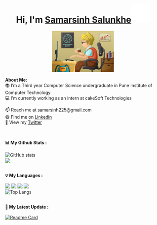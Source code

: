 # <h1 align="center">Hi, I'm <a href="https://github.com/Samar-225">Samarsinh Salunkhe<a><img src="./wave.gif" width="60px" /></h1>
    
<p align="center">
    <img width="200" src="./1.jpg">
</p>

<div>
<strong>About Me:</strong><br>
  📚 I’m a Third year Computer Science undergraduate in Pune Institute of Computer Technology<br>
  💻 I’m currently working as an intern at cakeSoft Technologies<br> 

📫 Reach me at <a href="mailto:samarsinh225@gmail.com">samarsinh225@gmail.com</a><br>
😄 Find me on <a href="https://www.linkedin.com/in/samarsinh/">Linkedin</a><br>
🌻 View my <a href="https://twitter.com/Samarsinh_225">Twitter</a><br><br><br>

<strong>📊 My Github Stats :</strong><br><br>
![GitHub stats](https://github-readme-stats.vercel.app/api?username=Samar-225&show_icons=true&count_private=true&include_all_commits=true&theme=radical)<br>
<img align="center" src="https://github-readme-streak-stats.herokuapp.com/?user=Samar-225&theme=radical&hide_border=true"/><br><br>

<strong>💡 My Languages :</strong><br><br>
<img src="https://img.shields.io/badge/-Javascript-lightgrey?style=plastic"/>
<img src="https://img.shields.io/badge/-C++-lightgrey?style=plastic"/>
<img src="https://img.shields.io/badge/-HTML-lightgrey?style=plastic"/>
<img src="https://img.shields.io/badge/-Python-lightgrey?style=plastic"/><br>
![Top Langs](https://github-readme-stats.vercel.app/api/top-langs/?username=Samar-225&langs_count_private=true&theme=radical&card_width=445)<br><br>

<strong>🚀 My Latest Update :</strong><br><br>
[![Readme Card](https://github-readme-stats.vercel.app/api/pin/?username=Samar-225&repo=profile-readme&theme=radical)](https://github.com/Samar-225/profile-readme)
</div>



